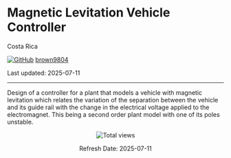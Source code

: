 # Magnetic Levitation Vehicle Controller

Costa Rica

[![GitHub](https://img.shields.io/badge/--181717?logo=github&logoColor=ffffff)](https://github.com/)
[brown9804](https://github.com/brown9804)

Last updated: 2025-07-11

------------------------------------------

Design of a controller for a plant that models a vehicle with magnetic levitation which relates the variation of the separation between the vehicle and its guide rail with the change in the electrical voltage applied to the electromagnet. This being a second order plant model with one of its poles unstable.

<!-- START BADGE -->
<div align="center">
  <img src="https://img.shields.io/badge/Total%20views-1022-limegreen" alt="Total views">
  <p>Refresh Date: 2025-07-11</p>
</div>
<!-- END BADGE -->
